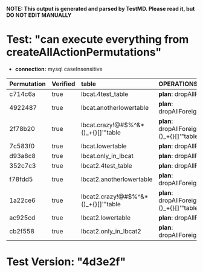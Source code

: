 **NOTE: This output is generated and parsed by TestMD. Please read it, but DO NOT EDIT MANUALLY**

# Test: "can execute everything from createAllActionPermutations" #

- **connection:** mysql caseInsensitive

| Permutation | Verified | table                                | OPERATIONS
| :---------- | :------- | :----------------------------------- | :------
| c714c6a     | true     | lbcat.4test_table                    | **plan**: dropAllForeignKeys(table=lbcat.4test_table)
| 4922487     | true     | lbcat.anotherlowertable              | **plan**: dropAllForeignKeys(table=lbcat.anotherlowertable)
| 2f78b20     | true     | lbcat.crazy!@#\$%^&*()_+{}[]'"table  | **plan**: dropAllForeignKeys(table=lbcat.crazy!@#\$%^&*()_+{}[]'"table)
| 7c583f0     | true     | lbcat.lowertable                     | **plan**: dropAllForeignKeys(table=lbcat.lowertable)
| d93a8c8     | true     | lbcat.only_in_lbcat                  | **plan**: dropAllForeignKeys(table=lbcat.only_in_lbcat)
| 352c7c3     | true     | lbcat2.4test_table                   | **plan**: dropAllForeignKeys(table=lbcat2.4test_table)
| f78fdd5     | true     | lbcat2.anotherlowertable             | **plan**: dropAllForeignKeys(table=lbcat2.anotherlowertable)
| 1a22ce6     | true     | lbcat2.crazy!@#\$%^&*()_+{}[]'"table | **plan**: dropAllForeignKeys(table=lbcat2.crazy!@#\$%^&*()_+{}[]'"table)
| ac925cd     | true     | lbcat2.lowertable                    | **plan**: dropAllForeignKeys(table=lbcat2.lowertable)
| cb2f558     | true     | lbcat2.only_in_lbcat2                | **plan**: dropAllForeignKeys(table=lbcat2.only_in_lbcat2)

# Test Version: "4d3e2f" #